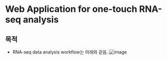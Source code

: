 # Web Application for one-touch RNA-seq analysis 
## 목적 
+ RNA-seq data analysis workflow는 아래와 같음.
![image](https://user-images.githubusercontent.com/97942772/203196296-b7c9a7f6-8ca9-4e45-ba03-790736140b91.png)
